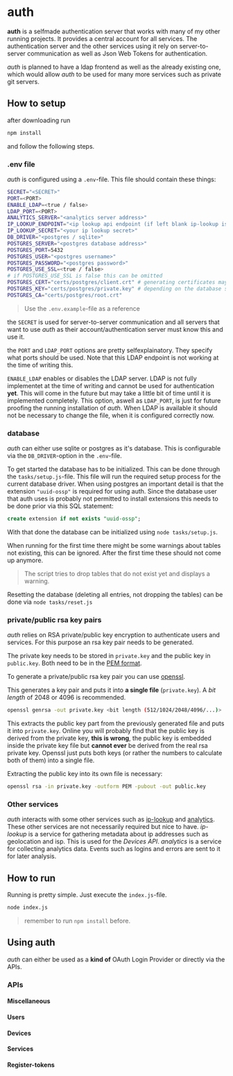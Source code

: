 # auth

**auth** is a selfmade authentication server that works with many of my other running projects. It provides a central account for all services.
The authentication server and the other services using it rely on server-to-server communication as well as Json Web Tokens for authentication.

*auth* is planned to have a ldap frontend as well as the already existing one, which would allow *auth* to be used for many more services such as private git servers.


## How to setup

after downloading run 

```sh
npm install
```

and follow the following steps.

### .env file

*auth* is configured using a `.env`-file. This file should contain these things:

```sh
SECRET="<SECRET>"
PORT=<PORT>
ENABLE_LDAP=<true / false>
LDAP_PORT=<PORT>
ANALYTICS_SERVER="<analytics server address>"
IP_LOOKUP_ENDPOINT="<ip lookup api endpoint (if left blank ip-lookup is disabled)>"
IP_LOOKUP_SECRET="<your ip lookup secret>"
DB_DRIVER="<postgres / sqlite>"
POSTGRES_SERVER="<postgres database address>"
POSTGRES_PORT=5432
POSTGRES_USER="<postgres username>"
POSTGRES_PASSWORD="<postgres password>"
POSTGRES_USE_SSL=<true / false>
# if POSTGRES_USE_SSL is false this can be omitted
POSTGRES_CERT="certs/postgres/client.crt" # generating certificates may be required
POSTGRES_KEY="certs/postgres/private.key" # depending on the database server configuration
POSTGRES_CA="certs/postgres/root.crt"    
```

> Use the `.env.example`-file as a reference

the `SECRET` is used for server-to-server communication and all servers that want to use *auth* as their account/authentication server must know this and use it.

the `PORT` and `LDAP_PORT` options are pretty selfexplainatory. They specify what ports should be used. Note that this LDAP endpoint is not working at the time of writing this.

`ENABLE_LDAP` enables or disables the LDAP server. LDAP is not fully implementet at the time of writing and cannot be used for authentication **yet**. This will come in the future but may take a little bit of time until it is implemented completely. This option, aswell as `LDAP_PORT`, is just for future proofing the running installation of *auth*. When LDAP is available it should not be necessary to change the file, when it is configured correctly now.

### database

*auth* can either use sqlite or postgres as it's database. This is configurable via the `DB_DRIVER`-option in the `.env`-file.

To get started the database has to be initialized. This can be done through the `tasks/setup.js`-file. This file will run the required setup process for the current database driver. When using postgres an important detail is that the extension `"uuid-ossp"` is required for using auth. Since the database user that auth uses is probably not permitted to install extensions this needs to be done prior via this SQL statement:

```sql
create extension if not exists "uuid-ossp";
```

With that done the database can be initialized using `node tasks/setup.js`. 

When running for the first time there might be some warnings about tables not existing, this can be ignored. After the first time these should not come up anymore.

> The script tries to drop tables that do not exist yet and displays a warning.


Resetting the database (deleting all entries, not dropping the tables) can be done via `node tasks/reset.js`

### private/public rsa key pairs

*auth* relies on RSA private/public key encryption to authenticate users and services. For this purpose an rsa key pair needs to be generated.

The private key needs to be stored in `private.key` and the public key in `public.key`. Both need to be in the [PEM format](https://www.cryptosys.net/pki/rsakeyformats.html).

To generate a private/public rsa key pair you can use [openssl](https://www.openssl.org/).

This generates a key pair and puts it into **a single file** (`private.key`). A *bit length* of 2048 or 4096 is recommended.

```sh
openssl genrsa -out private.key <bit length (512/1024/2048/4096/...)>
```

This extracts the public key part from the previously generated file and puts it into `private.key`. Online you will probably find that the public key is derived from the private key, **this is wrong**, the public key is embedded inside the private key file but **cannot ever** be derived from the real rsa private key. Openssl just puts both keys (or rather the numbers to calculate both of them) into a single file.

Extracting the public key into its own file is necessary:

```sh
openssl rsa -in private.key -outform PEM -pubout -out public.key
```

### Other services

*auth* interacts with some other services such as [ip-lookup](https://git.jannik.ml/jannik/ip-lookup) and [analytics](https://git.jannik.ml/jannik/analytics-server). These other services are not necessarily required but nice to have. *ip-lookup* is a service for gathering metadata about ip addresses such as geolocation and isp. This is used for the *Devices API*. *analytics* is a service for collecting analytics data. Events such as logins and errors are sent to it for later analysis. 

## How to run

Running is pretty simple. Just execute the `index.js`-file.

```sh
node index.js
```

> remember to run `npm install` before.

## Using auth

*auth* can either be used as a **kind of** OAuth Login Provider or directly via the APIs. 

### APIs

#### Miscellaneous

#### Users

#### Devices

#### Services

#### Register-tokens